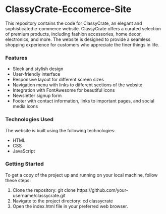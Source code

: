 # ClassyCrate-Eccomerce-Site
This repository contains the code for ClassyCrate, an elegant and sophisticated e-commerce website. ClassyCrate offers a curated selection of premium products, including fashion accessories, home decor, electronics, and more. The website is designed to provide a seamless shopping experience for customers who appreciate the finer things in life.<br>
<h3>Features</h3>
<ul>
  <li>Sleek and stylish design</li>
  <li>User-friendly interface</li>
  <li>Responsive layout for different screen sizes</li>
  <li>Navigation menu with links to different sections of the website</li>
  <li>Integration with FontAwesome for beautiful icons</li>
  <li>Newsletter signup form</li>
  <li>Footer with contact information, links to important pages, and social media icons</li>
</ul>
<h3>Technologies Used</h3>
<p>The website is built using the following technologies:</p>
<ul>
  <li>HTML</li>
  <li>CSS</li>
  <li>JavaScript</li>
</ul>

<h3>Getting Started</h3>
<p>To get a copy of the project up and running on your local machine, follow these steps:</p>
<ol>
  <li>Clone the repository: git clone https://github.com/your-username/classycrate.git</li>
  <li>Navigate to the project directory: cd classycrate</li>
  <li>Open the index.html file in your preferred web browser.</li>
</ol>
